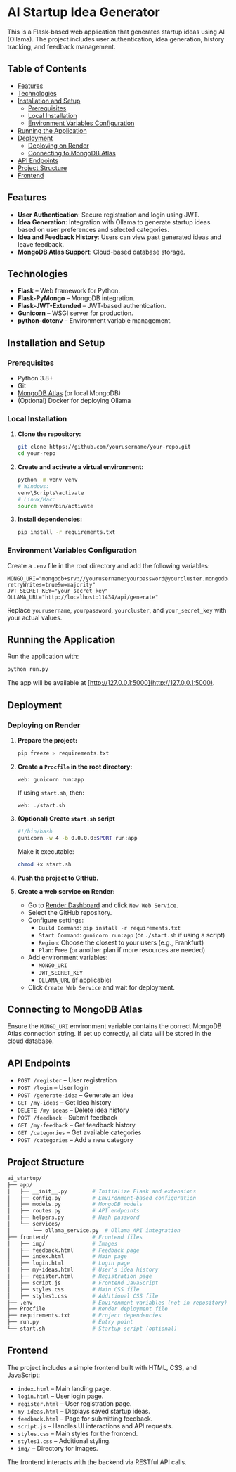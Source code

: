 # AI Startup Idea Generator

This is a Flask-based web application that generates startup ideas using AI (Ollama). The project includes user authentication, idea generation, history tracking, and feedback management.

## Table of Contents

- [Features](#features)
- [Technologies](#technologies)
- [Installation and Setup](#installation-and-setup)
  - [Prerequisites](#prerequisites)
  - [Local Installation](#local-installation)
  - [Environment Variables Configuration](#environment-variables-configuration)
- [Running the Application](#running-the-application)
- [Deployment](#deployment)
  - [Deploying on Render](#deploying-on-render)
  - [Connecting to MongoDB Atlas](#connecting-to-mongodb-atlas)
- [API Endpoints](#api-endpoints)
- [Project Structure](#project-structure)
- [Frontend](#frontend)

## Features

- **User Authentication**: Secure registration and login using JWT.
- **Idea Generation**: Integration with Ollama to generate startup ideas based on user preferences and selected categories.
- **Idea and Feedback History**: Users can view past generated ideas and leave feedback.
- **MongoDB Atlas Support**: Cloud-based database storage.

## Technologies

- **Flask** – Web framework for Python.
- **Flask-PyMongo** – MongoDB integration.
- **Flask-JWT-Extended** – JWT-based authentication.
- **Gunicorn** – WSGI server for production.
- **python-dotenv** – Environment variable management.

## Installation and Setup

### Prerequisites

- Python 3.8+
- Git
- [MongoDB Atlas](https://www.mongodb.com/cloud/atlas) (or local MongoDB)
- (Optional) Docker for deploying Ollama

### Local Installation

1. **Clone the repository:**

   ```bash
   git clone https://github.com/yourusername/your-repo.git
   cd your-repo
   ```

2. **Create and activate a virtual environment:**

   ```bash
   python -m venv venv
   # Windows:
   venv\Scripts\activate
   # Linux/Mac:
   source venv/bin/activate
   ```

3. **Install dependencies:**

   ```bash
   pip install -r requirements.txt
   ```

### Environment Variables Configuration

Create a `.env` file in the root directory and add the following variables:

```env
MONGO_URI="mongodb+srv://yourusername:yourpassword@yourcluster.mongodb.net/ai_startup_db?retryWrites=true&w=majority"
JWT_SECRET_KEY="your_secret_key"
OLLAMA_URL="http://localhost:11434/api/generate"
```

Replace `yourusername`, `yourpassword`, `yourcluster`, and `your_secret_key` with your actual values.

## Running the Application

Run the application with:

```bash
python run.py
```

The app will be available at [http://127.0.0.1:5000](http://127.0.0.1:5000).

## Deployment

### Deploying on Render

1. **Prepare the project:**

   ```bash
   pip freeze > requirements.txt
   ```

2. **Create a `Procfile` in the root directory:**

   ```Procfile
   web: gunicorn run:app
   ```

   If using `start.sh`, then:

   ```Procfile
   web: ./start.sh
   ```

3. **(Optional) Create `start.sh` script**

   ```bash
   #!/bin/bash
   gunicorn -w 4 -b 0.0.0.0:$PORT run:app
   ```

   Make it executable:

   ```bash
   chmod +x start.sh
   ```

4. **Push the project to GitHub.**

5. **Create a web service on Render:**

   - Go to [Render Dashboard](https://render.com/) and click `New Web Service`.
   - Select the GitHub repository.
   - Configure settings:
     - `Build Command`: `pip install -r requirements.txt`
     - `Start Command`: `gunicorn run:app` (or `./start.sh` if using a script)
     - `Region`: Choose the closest to your users (e.g., Frankfurt)
     - `Plan`: Free (or another plan if more resources are needed)
   - Add environment variables:
     - `MONGO_URI`
     - `JWT_SECRET_KEY`
     - `OLLAMA_URL` (if applicable)
   - Click `Create Web Service` and wait for deployment.

## Connecting to MongoDB Atlas

Ensure the `MONGO_URI` environment variable contains the correct MongoDB Atlas connection string. If set up correctly, all data will be stored in the cloud database.

## API Endpoints

- `POST /register` – User registration
- `POST /login` – User login
- `POST /generate-idea` – Generate an idea
- `GET /my-ideas` – Get idea history
- `DELETE /my-ideas` – Delete idea history
- `POST /feedback` – Submit feedback
- `GET /my-feedback` – Get feedback history
- `GET /categories` – Get available categories
- `POST /categories` – Add a new category

## Project Structure

```bash
ai_startup/
├── app/
│   ├── __init__.py        # Initialize Flask and extensions
│   ├── config.py          # Environment-based configuration
│   ├── models.py          # MongoDB models
│   ├── routes.py          # API endpoints
│   ├── helpers.py         # Hash password
│   └── services/
│       └── ollama_service.py  # Ollama API integration
├── frontend/              # Frontend files
│   ├── img/               # Images
│   ├── feedback.html      # Feedback page
│   ├── index.html         # Main page
│   ├── login.html         # Login page
│   ├── my-ideas.html      # User's idea history
│   ├── register.html      # Registration page
│   ├── script.js          # Frontend JavaScript
│   ├── styles.css         # Main CSS file
│   ├── styles1.css        # Additional CSS file
├── .env                   # Environment variables (not in repository)
├── Procfile               # Render deployment file
├── requirements.txt       # Project dependencies
├── run.py                 # Entry point
└── start.sh               # Startup script (optional)
```

## Frontend

The project includes a simple frontend built with HTML, CSS, and JavaScript:

- `index.html` – Main landing page.
- `login.html` – User login page.
- `register.html` – User registration page.
- `my-ideas.html` – Displays saved startup ideas.
- `feedback.html` – Page for submitting feedback.
- `script.js` – Handles UI interactions and API requests.
- `styles.css` – Main styles for the frontend.
- `styles1.css` – Additional styling.
- `img/` – Directory for images.

The frontend interacts with the backend via RESTful API calls.

